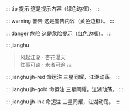 ::: tip 提示
这是提示内容（绿色边框）。
:::

::: warning 警告
这是警告内容（黄色边框）。
:::

::: danger 危险
这是危险提示（红色边框）。
:::


::: jianghu
> 风起江湖 · 杏花漫天  
> 往事可谏 · 来者可追
:::

::: jianghu jh-red 命运注
三星同耀，江湖动荡。
:::

::: jianghu jh-gold 命运注
三星同耀，江湖动荡。
:::

::: jianghu jh-ink 命运注
三星同耀，江湖动荡。
:::
